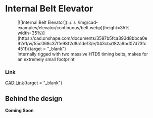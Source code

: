 <meta property="og:title" content="Elevator CAD Example: Belt in Tube Continuous">
<meta property="og:type" content="website">
<meta property="og:url" content="https://www.frcdesign.org/cad-examples/elevator/continuous/examples/belt/">
<meta property="og:image" content="https://www.frcdesign.org/img/cad-examples/elevator/continuous/belt.webp">
<meta name="theme-color" content="#4CAE4F">
<meta name="twitter:card" content="summary_large_image">

# Internal Belt Elevator

<figure markdown="span">
[![Internal Belt Elevator](../../../img/cad-examples/elevator/continuous/belt.webp){height=35% width=35%}](https://cad.onshape.com/documents/3597b5fca393d8bbca0e92e1/w/55c068c37ffe98f2d8a1de13/e/043cba182a9bd07d73fc451f){target = "_blank"}
<figcaption>Internally rigged with two massive HTD5 timing belts, makes for an extremely small footprint</figcaption>
</figure>

### Link

[CAD Link](https://cad.onshape.com/documents/3597b5fca393d8bbca0e92e1/w/55c068c37ffe98f2d8a1de13/e/043cba182a9bd07d73fc451f){target = "_blank"}

## Behind the design
**Coming Soon**

<br>